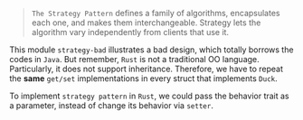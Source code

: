 > `The Strategy Pattern` defines a family of algorithms, encapsulates each one, and makes them interchangeable. Strategy lets the algorithm vary independently from clients that use it.

This module `strategy-bad` illustrates a bad design, which totally borrows the codes in `Java`. But remember, `Rust` is not a traditional OO language. Particularly, it does not support inheritance. Therefore, we have to repeat the **same** `get/set` implementations in every struct that implements `Duck`.

To implement `strategy pattern` in `Rust`, we could pass the behavior trait as a parameter, instead of change its behavior via `setter`.